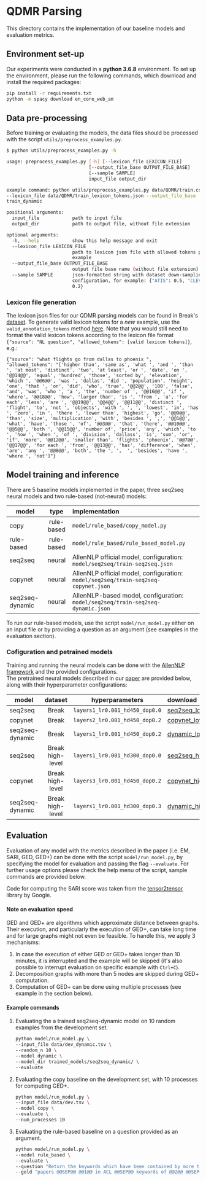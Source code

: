 # QDMR Parsing

This directory contains the implementation of our baseline models and evaluation metrics.

## Environment set-up
Our experiments were conducted in a **python 3.6.8** environment.
To set up the environment, please run the following commands, which download and install the required packages:
```bash
pip install -r requirements.txt
python -m spacy download en_core_web_sm
```

## Data pre-processing
Before training or evaluating the models, the data files should be processed with the script `utils/preprocess_examples.py`.
```bash
$ python utils/preprocess_examples.py -h

usage: preprocess_examples.py [-h] [--lexicon_file LEXICON_FILE]
                              [--output_file_base OUTPUT_FILE_BASE]
                              [--sample SAMPLE]
                              input_file output_dir

example command: python utils/preprocess_examples.py data/QDMR/train.csv data/
--lexicon_file data/QDMR/train_lexicon_tokens.json --output_file_base
train_dynamic

positional arguments:
  input_file            path to input file
  output_dir            path to output file, without file extension

optional arguments:
  -h, --help            show this help message and exit
  --lexicon_file LEXICON_FILE
                        path to lexicon json file with allowed tokens per
                        example
  --output_file_base OUTPUT_FILE_BASE
                        output file base name (without file extension)
  --sample SAMPLE       json-formatted string with dataset down-sampling
                        configuration, for example: {"ATIS": 0.5, "CLEVR":
                        0.2}
```

### Lexicon file generation
The lexicon json files for our QDMR parsing models can be found in Break's [dataset](https://github.com/allenai/Break/tree/master/break_dataset).
To generate valid lexicon tokens for a *new* example, use the `valid_annotation_tokens` method [here](https://github.com/tomerwolgithub/Break/blob/master/annotation_pipeline/utils/app_store_generation.py). Note that you would still need to format the valid lexicon tokens according to the lexicon file format `{"source": "NL question", "allowed_tokens": [valid lexicon tokens]}`, e.g.:

```
{"source": "what flights go from dallas to phoenix ", "allowed_tokens": "['higher than', 'same as', 'what ', 'and ', 'than ', 'at most', 'distinct', 'two', 'at least', 'or ', 'date', 'on ', '@@14@@', 'equal', 'hundred', 'those', 'sorted by', 'elevation', 'which ', '@@6@@', 'was ', 'dallas', 'did ', 'population', 'height', 'one', 'that ', 'on', 'did', 'who', 'true', '@@2@@', '100', 'false', 'and', 'was', 'who ', 'a ', 'the', 'number of ', '@@16@@', 'if ', 'where', '@@18@@', 'how', 'larger than', 'is ', 'from ', 'a', 'for each', 'less', 'are ', '@@19@@', '@@4@@', '@@11@@', 'distinct ', 'flight', 'to', 'not ', 'objects', 'with ', ', ', 'lowest', 'in', 'has ', 'zero', 'in ', 'there ', 'lower than', 'highest', 'go', '@@9@@', 'than', 'size', 'multiplication', 'with', 'besides ', ',', '@@1@@', 'what', 'have', 'those ', 'of', '@@3@@', 'that', 'there', '@@10@@', '@@5@@', 'both ', '@@15@@', 'number of', 'price', 'any', 'which', 'to ', 'how ', 'when ', 'of ', 'division', 'dallass', 'is', 'sum', 'or', 'if', 'more', '@@12@@', 'smaller than', 'flights', 'phoenix', '@@7@@', '@@17@@', 'for each ', 'from', '@@13@@', 'has', 'difference', 'when', 'are', 'any ', '@@8@@', 'both', 'the ', ',  ', 'besides', 'have ', 'where ', 'not']"}
```

## Model training and inference

There are 5 baseline models implemented in the paper, three seq2seq neural models and two rule-based (not-neural) models:

|model | type | implementation |
|--------|:--------:|:--------|
| copy | rule-based | `model/rule_based/copy_model.py` |
| rule-based | rule-based | `model/rule_based/rule_based_model.py` |
| seq2seq | neural | AllenNLP official model, configuration: `model/seq2seq/train-seq2seq.json` |
| copynet | neural | AllenNLP official model, configuration: `model/seq2seq/train-seq2seq-copynet.json` | 
| seq2seq-dynamic | neural | AllenNLP-based model, configuration: `model/seq2seq/train-seq2seq-dynamic.json` | 

To run our rule-based models, use the script `model/run_model.py` either on an input file or by providing a question as an argument (see examples in the evaluation section).

### Cofiguration and petrained models

Training and running the neural models can be done with the [AllenNLP framework](https://allenai.github.io/allennlp-docs/) and the provided configurations.  
The pretrained neural models described in our [paper](https://arxiv.org/abs/2001.11770) are provided below, along with their hyperparameter configurations:

|model | dataset | hyperparameters | download |
|--------|:--------:|:--------:|:--------| 
| seq2seq | Break | `layers1_lr0.001_hd450_dop0.0` | [seq2seq_low](https://storage.googleapis.com/ai2i/break_models/seq2seq_layers1_lr0.001_hd450_dop0.0_final_low.zip) |
| copynet | Break | `layers2_lr0.001_hd450_dop0.2` | [copynet_low](https://storage.googleapis.com/ai2i/break_models/seq2seq-copynet_layers2_lr0.001_hd450_dop0.2_final_low.zip) |
| seq2seq-dynamic | Break | `layers1_lr0.001_hd450_dop0.2` | [dynamic_low](https://storage.googleapis.com/ai2i/break_models/seq2seq-dynamic_layers1_lr0.001_hd450_dop0.2_final_low_dynamic.zip) |
| seq2seq | Break high-level | `layers1_lr0.001_hd300_dop0.0` | [seq2seq_high](https://storage.googleapis.com/ai2i/break_models/seq2seq_layers1_lr0.001_hd300_dop0.0_final_high.zip) |
| copynet | Break high-level | `layers3_lr0.001_hd450_dop0.2` | [copynet_high](https://storage.googleapis.com/ai2i/break_models/seq2seq-copynet_layers3_lr0.001_hd450_dop0.2_final_high.zip) |
| seq2seq-dynamic | Break high-level | `layers1_lr0.001_hd300_dop0.3` | [dynamic_high](https://storage.googleapis.com/ai2i/break_models/seq2seq-dynamic_layers1_lr0.001_hd300_dop0.3_final_high_dynamic.zip) |
  

## Evaluation
Evaluation of any model with the metrics described in the paper (i.e. EM, SARI, GED, GED+) can be done with the script `model/run_model.py`, by specifying the model for evaluation and passing the flag `--evaluate`. For further usage options please check the help menu of the script, sample commands are provided below.

Code for computing the SARI score was taken from the [tensor2tensor](https://github.com/tensorflow/tensor2tensor/blob/master/tensor2tensor/utils/sari_hook.py) library by Google.

#### Note on evaluation speed
GED and GED+ are algorithms which approximate distance between graphs. Their execution, and particularly the execution of GED+, can take long time and for large graphs might not even be feasible. To handle this, we apply 3 mechanisms:
1) In case the execution of either GED or GED+ takes longer than 10 minutes, it is interrupted and the example will be skipped (it's also possible to interrupt evaluation on specific example with `Ctrl+C`).
2) Decomposition graphs with more than 5 nodes are skipped during GED+ computation.
3) Computation of GED+ can be done using multiple processes (see example in the section below). 


#### Example commands

1. Evaluating the a trained seq2seq-dynamic model on 10 random examples from the development set. 
    ```bash
   python model/run_model.py \
   --input_file data/dev_dynamic.tsv \
   --random_n 10 \
   --model dynamic \
   --model_dir trained_models/seq2seq_dynamic/ \
   --evaluate
   ```

2. Evaluating the copy baseline on the development set, with 10 processes for computing GED+. 
   ```bash
   python model/run_model.py \
   --input_file data/dev.tsv \
   --model copy \
   --evaluate \
   --num_processes 10
   ```

3. Evaluating the rule-based baseline on a question provided as an argument.
   ```bash
   python model/run_model.py \
   --model rule_based \
   --evaluate \
   --question "Return the keywords which have been contained by more than 100 ACL papers" \
   --gold "papers @@SEP@@ @@1@@ in ACL @@SEP@@ keywords of @@2@@ @@SEP@@ number of @@2@@ for each @@3@@ @@SEP@@ @@3@@ where @@4@@ is more than 100"
   ```

